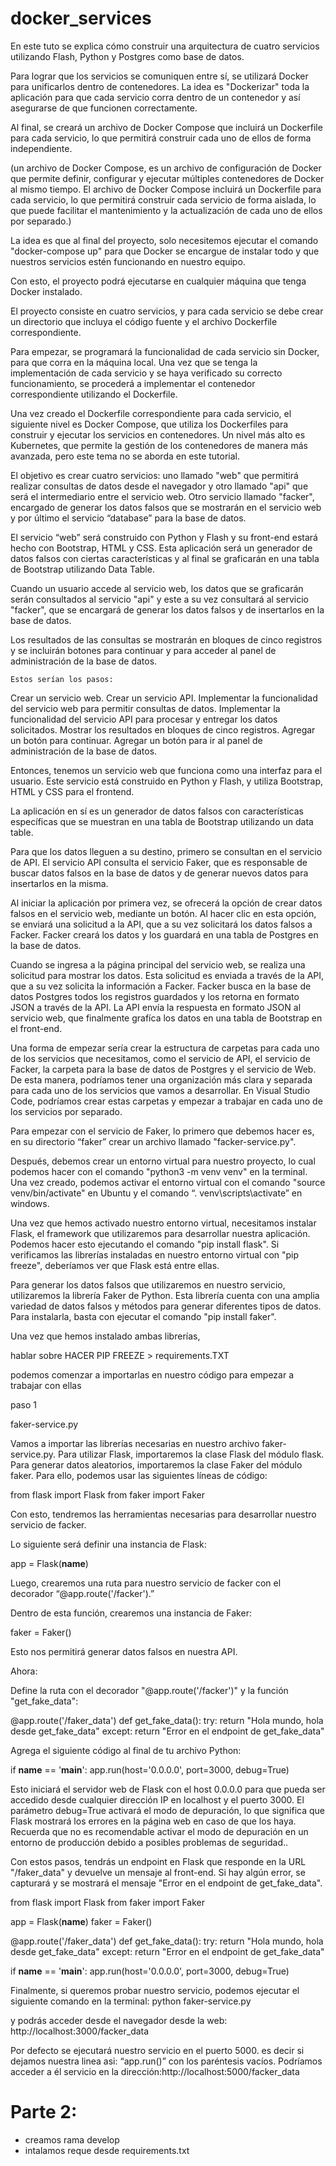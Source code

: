 # docker_services

En este tuto se explica cómo construir una arquitectura de cuatro servicios utilizando Flash, Python y Postgres como base de datos. 

Para lograr que los servicios se comuniquen entre sí, se utilizará Docker para unificarlos dentro de contenedores. La idea es "Dockerizar" toda la aplicación para que cada servicio corra dentro de un contenedor y así asegurarse de que funcionen correctamente. 

Al final, se creará un archivo de Docker Compose que incluirá un Dockerfile para cada servicio, lo que permitirá construir cada uno de ellos de forma independiente.

(un archivo de Docker Compose, es un archivo de configuración de Docker que permite definir, configurar y ejecutar múltiples contenedores de Docker al mismo tiempo. El archivo de Docker Compose incluirá un Dockerfile para cada servicio, lo que permitirá construir cada servicio de forma aislada, lo que puede facilitar el mantenimiento y la actualización de cada uno de ellos por separado.)

La idea es que al final del proyecto, solo necesitemos ejecutar el comando "docker-compose up" para que Docker se encargue de instalar todo y que nuestros servicios estén funcionando en nuestro equipo. 

Con esto, el proyecto podrá ejecutarse en cualquier máquina que tenga Docker instalado.



El proyecto consiste en cuatro servicios, y para cada servicio se debe crear un directorio que incluya el código fuente y el archivo Dockerfile correspondiente. 

Para empezar, se programará la funcionalidad de cada servicio sin Docker, para que corra en la máquina local. 
Una vez que se tenga la implementación de cada servicio y se haya verificado su correcto funcionamiento, se procederá a implementar el contenedor correspondiente utilizando el Dockerfile.

Una vez creado el Dockerfile correspondiente para cada servicio, el siguiente nivel es Docker Compose, que utiliza los Dockerfiles para construir y ejecutar los servicios en contenedores. Un nivel más alto es Kubernetes, que permite la gestión de los contenedores de manera más avanzada, pero este tema no se aborda en este tutorial.







El objetivo es crear cuatro servicios: uno llamado "web" que permitirá realizar consultas de datos desde el navegador y otro llamado "api" que será el intermediario entre el servicio web.
Otro servicio llamado "facker", encargado de generar los datos falsos que se mostrarán en el servicio web y por último el servicio “database” para la base de datos.

El servicio “web” será construido con Python y Flash y su front-end estará hecho con Bootstrap, HTML y CSS. 
Esta aplicación será un generador de datos falsos con ciertas características y al final se graficarán en una tabla de Bootstrap utilizando Data Table.

Cuando un usuario accede al servicio web, los datos que se graficarán serán consultados al servicio "api" y este a su vez consultará al servicio "facker", que se encargará de generar los datos falsos y de insertarlos en la base de datos.

Los resultados de las consultas se mostrarán en bloques de cinco registros y se incluirán botones para continuar y para acceder al panel de administración de la base de datos.

	Estos serían los pasos:

Crear un servicio web.
Crear un servicio API.
Implementar la funcionalidad del servicio web para permitir consultas de datos.
Implementar la funcionalidad del servicio API para procesar y entregar los datos solicitados.
Mostrar los resultados en bloques de cinco registros.
Agregar un botón para continuar.
Agregar un botón para ir al panel de administración de la base de datos.

Entonces, tenemos un servicio web que funciona como una interfaz para el usuario. 
Este servicio está construido en Python y Flash, y utiliza Bootstrap, HTML y CSS para el frontend. 


La aplicación en sí es un generador de datos falsos con características específicas que se muestran en una tabla de Bootstrap utilizando un data table.

Para que los datos lleguen a su destino, primero se consultan en el servicio de API. 
El servicio API consulta el servicio Faker, que es responsable de buscar datos falsos en la base de datos y de generar nuevos datos para insertarlos en la misma.


Al iniciar la aplicación por primera vez, se ofrecerá la opción de crear datos falsos en el servicio web, mediante un botón. Al hacer clic en esta opción, se enviará una solicitud a la API, que a su vez solicitará los datos falsos a Facker. 
Facker creará los datos y los guardará en una tabla de Postgres en la base de datos.

Cuando se ingresa a la página principal del servicio web, se realiza una solicitud para mostrar los datos. Esta solicitud es enviada a través de la API, que a su vez solicita la información a Facker. Facker busca en la base de datos Postgres todos los registros guardados y los retorna en formato JSON a través de la API. La API envía la respuesta en formato JSON al servicio web, que finalmente grafíca los datos en una tabla de Bootstrap en el front-end.


Una forma de empezar sería crear la estructura de carpetas para cada uno de los servicios que necesitamos, como el servicio de API, el servicio de Facker, la carpeta para la base de datos de Postgres y el servicio de Web. De esta manera, podríamos tener una organización más clara y separada para cada uno de los servicios que vamos a desarrollar. En Visual Studio Code, podríamos crear estas carpetas y empezar a trabajar en cada uno de los servicios por separado.



Para empezar con el servicio de Faker, lo primero que debemos hacer es, en su directorio “faker” crear un archivo llamado "facker-service.py". 

Después, debemos crear un entorno virtual para nuestro proyecto, lo cual podemos hacer con el comando "python3 -m venv venv" en la terminal. Una vez creado, podemos activar el entorno virtual con el comando "source venv/bin/activate" en Ubuntu y el comando 
“. venv\scripts\activate” en windows.

Una vez que hemos activado nuestro entorno virtual, necesitamos instalar Flask, el framework que utilizaremos para desarrollar nuestra aplicación. Podemos hacer esto ejecutando el comando "pip install flask". Si verificamos las librerías instaladas en nuestro entorno virtual con "pip freeze", deberíamos ver que Flask está entre ellas.

Para generar los datos falsos que utilizaremos en nuestro servicio, utilizaremos la librería Faker de Python. Esta librería cuenta con una amplia variedad de datos falsos y métodos para generar diferentes tipos de datos. Para instalarla, basta con ejecutar el comando "pip install faker".

Una vez que hemos instalado ambas librerías, 


hablar sobre HACER PIP FREEZE > requirements.TXT


podemos comenzar a importarlas en nuestro código para empezar a trabajar con ellas






paso 1

faker-service.py 

Vamos a importar las librerías necesarias en nuestro archivo faker-service.py. 
Para utilizar Flask, importaremos la clase Flask del módulo flask.
Para generar datos aleatorios, importaremos la clase Faker del módulo faker. Para ello, podemos usar las siguientes líneas de código:

from flask import Flask
from faker import Faker

Con esto, tendremos las herramientas necesarias para desarrollar nuestro servicio de facker.



Lo siguiente será definir una instancia de Flask:

app = Flask(__name__)

Luego, crearemos una ruta para nuestro servicio de facker con el decorador “@app.route('/facker').”

Dentro de esta función, crearemos una instancia de Faker:

faker = Faker()

Esto nos permitirá generar datos falsos en nuestra API.


Ahora:

Define la ruta con el decorador "@app.route('/facker')" y la función "get_fake_data":


@app.route('/faker_data')
def get_fake_data():
    try:
        return "Hola mundo, hola desde get_fake_data"
    except:
        return "Error en el endpoint de get_fake_data"

Agrega el siguiente código al final de tu archivo Python:

if __name__ == '__main__':
    app.run(host='0.0.0.0', port=3000, debug=True)

Esto iniciará el servidor web de Flask con el host 0.0.0.0 para que pueda ser accedido desde cualquier dirección IP en localhost y el puerto 3000. El parámetro debug=True activará el modo de depuración, lo que significa que Flask mostrará los errores en la página web en caso de que los haya. Recuerda que no es recomendable activar el modo de depuración en un entorno de producción debido a posibles problemas de seguridad..

Con estos pasos, tendrás un endpoint en Flask que responde en la URL "/faker_data" y devuelve un mensaje al front-end. 
Si hay algún error, se capturará y se mostrará el mensaje "Error en el endpoint de get_fake_data".


from flask import Flask
from faker import Faker

app = Flask(__name__)
faker = Faker()

@app.route('/faker_data')
def get_fake_data():
    try:
        return "Hola mundo, hola desde get_fake_data"
    except:
        return "Error en el endpoint de get_fake_data"


if __name__ == '__main__':
    app.run(host='0.0.0.0', port=3000, debug=True)




Finalmente, si queremos probar nuestro servicio, podemos ejecutar el siguiente comando en la terminal:
python faker-service.py

y podrás acceder desde el navegador desde la web:
http://localhost:3000/facker_data



Por defecto se ejecutará nuestro servicio en el puerto 5000.  es decir si dejamos  nuestra linea asi: “app.run()” con los paréntesis vacíos. Podríamos  acceder a él servicio en la dirección:http://localhost:5000/facker_data



# Parte 2:

- creamos rama develop
- intalamos reque desde requirements.txt